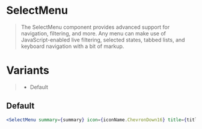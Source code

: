 # SelectMenu

> The SelectMenu component provides advanced support for navigation, filtering, and more. Any menu can make use of JavaScript-enabled live filtering, selected states, tabbed lists, and keyboard navigation with a bit of markup.

# Variants

> - Default

## Default

```jsx
<SelectMenu summary={summary} icon={iconName.ChevronDown16} title={title} ariaAttr={ariaAttr} items={items} onClick={action('onClick')} />
```
